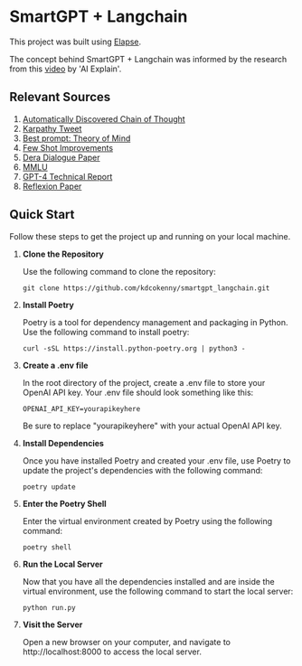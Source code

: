 # SmartGPT + Langchain

This project was built using [Elapse](https://www.elapse.ai).

The concept behind SmartGPT + Langchain was informed by the research from this [video](https://www.youtube.com/watch?v=wVzuvf9D9BU) by 'AI Explain'.

## Relevant Sources

1. [Automatically Discovered Chain of Thought](https://arxiv.org/pdf/2305.02897.pdf)
2. [Karpathy Tweet](https://twitter.com/karpathy/status/1...)
3. [Best prompt: Theory of Mind](https://arxiv.org/ftp/arxiv/papers/23...)
4. [Few Shot Improvements](https://sh-tsang.medium.com/review-gp...)
5. [Dera Dialogue Paper](https://arxiv.org/pdf/2303.17071.pdf)
6. [MMLU](https://arxiv.org/pdf/2009.03300v3.pdf)
7. [GPT-4 Technical Report](https://arxiv.org/pdf/2303.08774.pdf)
8. [Reflexion Paper](https://arxiv.org/abs/2303.11366)

## Quick Start

Follow these steps to get the project up and running on your local machine.

1. **Clone the Repository**

   Use the following command to clone the repository:
   ```
   git clone https://github.com/kdcokenny/smartgpt_langchain.git
   ```

2. **Install Poetry**

   Poetry is a tool for dependency management and packaging in Python. Use the following command to install poetry:
   ```
   curl -sSL https://install.python-poetry.org | python3 -
   ```

3. **Create a .env file**

   In the root directory of the project, create a .env file to store your OpenAI API key. Your .env file should look something like this:
   ```
   OPENAI_API_KEY=yourapikeyhere
   ```
   Be sure to replace "yourapikeyhere" with your actual OpenAI API key.

4. **Install Dependencies**

   Once you have installed Poetry and created your .env file, use Poetry to update the project's dependencies with the following command:
   ```
   poetry update
   ```

5. **Enter the Poetry Shell**

   Enter the virtual environment created by Poetry using the following command:
   ```
   poetry shell
   ```

6. **Run the Local Server**

   Now that you have all the dependencies installed and are inside the virtual environment, use the following command to start the local server:
   ```
   python run.py
   ```

7. **Visit the Server**

   Open a new browser on your computer, and navigate to http://localhost:8000 to access the local server.